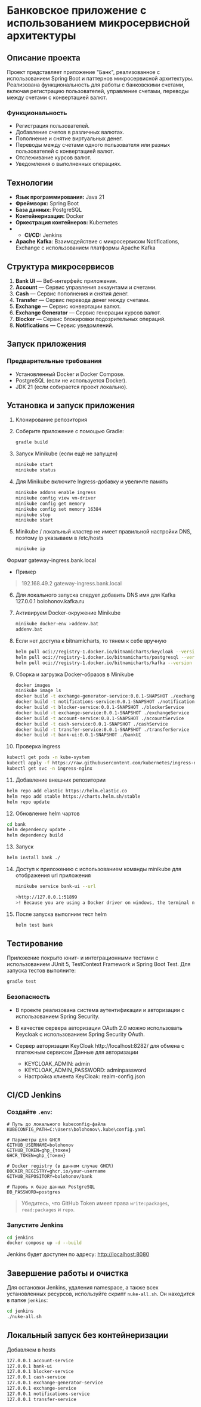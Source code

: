 # Банковское приложение с использованием микросервисной архитектуры

## Описание проекта

Проект представляет приложение "Банк", реализованное с использованием Spring Boot и паттернов микросервисной архитектуры. Реализована функциональность для работы с банковскими счетами, включая регистрацию пользователей, управление счетами, переводы между счетами с конвертацией валют.

### Функциональность
- Регистрация пользователей.
- Добавление счетов в различных валютах.
- Пополнение и снятие виртуальных денег.
- Переводы между счетами одного пользователя или разных пользователей с конвертацией валют.
- Отслеживание курсов валют.
- Уведомления о выполненных операциях.

## Технологии

- **Язык программирования:** Java 21
- **Фреймворк:** Spring Boot
- **База данных:** PostgreSQL
- **Контейнеризация:** Docker
- **Оркестрация контейнеров:** Kubernetes
- - **CI/CD:** Jenkins
- **Apache Kafka**: Взаимодействие с микросервисом Notifications, Exchange с использованием платформы Apache Kafka

## Структура микросервисов

1. **Bank UI** — Веб-интерфейс приложения.
2. **Account** — Сервис управления аккаунтами и счетами.
3. **Cash** — Сервис пополнения и снятия денег.
4. **Transfer** — Сервис перевода денег между счетами.
5. **Exchange** — Сервис конвертации валют.
6. **Exchange Generator** — Сервис генерации курсов валют.
7. **Blocker** — Сервис блокировки подозрительных операций.
8. **Notifications** — Сервис уведомлений.

## Запуск приложения

### Предварительные требования
- Установленный Docker и Docker Compose.
- PostgreSQL (если не используется Docker).
- JDK 21 (если собирается проект локально).

## Установка и запуск приложения

1. Клонирование репозитория

2. Соберите приложение с помощью Gradle:
   ```bash
   gradle build
   ```
3. Запуск Minikube (если ещё не запущен)
   ```bash
   minikube start
   minikube status
   ```
4. Для Minikube включите Ingress-добавку и увеличте память
   ```bash
   minikube addons enable ingress
   minikube config view vm-driver
   minikube config get memory
   minikube config set memory 16384
   minikube stop
   minikube start
   ```
5. Minikube / локальный кластер не имеет правильной настройки DNS, поэтому ip указываем в /etc/hosts
   ```bash
   minikube ip
   ```
Формат
<minikube-ip> gateway-ingress.bank.local
- Пример
>192.168.49.2 gateway-ingress.bank.local

6. Для локального запуска следует добавить DNS имя для Kafka
127.0.0.1 bolohonov.kafka.ru


7. Активируем Docker-окружение Minikube
   ```bash
   minikube docker-env >addenv.bat
   addenv.bat
   ```
8. Если нет доступа к bitnamicharts, то тянем к себе вручную
   ```bash
   helm pull oci://registry-1.docker.io/bitnamicharts/keycloak --version 24.7.3
   helm pull oci://registry-1.docker.io/bitnamicharts/postgresql --version 14.2.3
   helm pull oci://registry-1.docker.io/bitnamicharts/kafka --version 32.2.13
   ```
9. Сборка и загрузка Docker-образов в Minikube
   ```bash
   docker images
   minikube image ls   
   docker build -t exchange-generator-service:0.0.1-SNAPSHOT ./exchangeGeneratorService
   docker build -t notifications-service:0.0.1-SNAPSHOT ./notificationsService
   docker build -t blocker-service:0.0.1-SNAPSHOT ./blockerService
   docker build -t exchange-service:0.0.1-SNAPSHOT ./exchangeService
   docker build -t account-service:0.0.1-SNAPSHOT ./accountService
   docker build -t cash-service:0.0.1-SNAPSHOT ./cashService   
   docker build -t transfer-service:0.0.1-SNAPSHOT ./transferService
   docker build -t bank-ui:0.0.1-SNAPSHOT ./bankUI   
   ```

10. Проверка ingress
   ```bash
   kubectl get pods -n kube-system
   kubectl apply -f https://raw.githubusercontent.com/kubernetes/ingress-nginx/controller-v1.10.1/deploy/static/provider/cloud/deploy.yaml
   kubectl get svc -n ingress-nginx
   ```

11. Добавление внешних репозитории
   ```bash
   helm repo add elastic https://helm.elastic.co
   helm repo add stable https://charts.helm.sh/stable
   helm repo update
   ```
12. Обновление helm чартов
   ```bash
   cd bank
   helm dependency update .
   helm dependency build
   ```
13. Запуск
   ```bash
   helm install bank ./
   ```
14. Доступ к приложению с использованием команды minikube для отображения url приложения
    ```bash 
    minikube service bank-ui --url
    
    >http://127.0.0.1:51899
    >! Because you are using a Docker driver on windows, the terminal needs to be open to run it.
    ```

15. После запуска выполним тест helm
    ```bash 
    helm test bank
    ```
    
## Тестирование

Приложение покрыто юнит- и интеграционными тестами с использованием JUnit 5, TestContext Framework и Spring Boot Test. Для запуска тестов выполните:

   ```bash
   gradle test
   ```

### Безопасность

- В проекте реализована система аутентификации и авторизации с использованием Spring Security.
- В качестве сервера авторизации OAuth 2.0 можно использовать Keycloak с использованием Spring Security OAuth.

- Сервер авторизации KeyCloak http://localhost:8282/ для обмена с платежным сервисом
  Данные для авторизации
    - KEYCLOAK_ADMIN: admin
    - KEYCLOAK_ADMIN_PASSWORD: adminpassword
    - Настройка клиента KeyCloak: realm-config.json

## CI/CD Jenkins

### Создайте `.env`:

```env
# Путь до локального kubeconfig-файла
KUBECONFIG_PATH=C:\Users\bolohonov\.kube\config.yaml

# Параметры для GHCR
GITHUB_USERNAME=bolohonov
GITHUB_TOKEN=ghp_{токен}
GHCR_TOKEN=ghp_{токен}

# Docker registry (в данном случае GHCR)
DOCKER_REGISTRY=ghcr.io/your-username
GITHUB_REPOSITORY=bolohonov/bank

# Пароль к базе данных PostgreSQL
DB_PASSWORD=postgres
```
> Убедитесь, что GitHub Token имеет права `write:packages`, `read:packages` и `repo`.

### Запустите Jenkins

```bash
cd jenkins
docker compose up -d --build
```

Jenkins будет доступен по адресу: [http://localhost:8080](http://localhost:8080)


## Завершение работы и очистка

Для остановки Jenkins, удаления namespace, а также всех установленных ресурсов, используйте скрипт `nuke-all.sh`.
Он находится в папке `jenkins`:
```bash
cd jenkins
./nuke-all.sh
```

## Локальный запуск без контейнеризации

Добавляем в hosts
```bash
127.0.0.1 account-service
127.0.0.1 bank-ui
127.0.0.1 blocker-service
127.0.0.1 cash-service
127.0.0.1 exchange-generator-service
127.0.0.1 exchange-service
127.0.0.1 notifications-service
127.0.0.1 transfer-service
```
